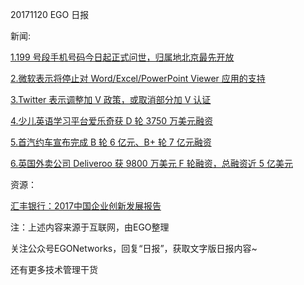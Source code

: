 20171120 EGO 日报

新闻:

[1.199 号段手机号码今日起正式问世，归属地北京最先开放](https://news.cnblogs.com/n/582954/)

[2.微软表示将停止对 Word/Excel/PowerPoint Viewer 应用的支持](http://www.cnbeta.com/articles/soft/672013.htm)

[3.Twitter 表示调整加 V 政策，或取消部分加 V 认证](http://tech.sina.com.cn/i/2017-11-16/doc-ifynstfi0126532.shtml)

[4.少儿英语学习平台爱乐奇获 D 轮 3750 万美元融资](http://www.iyiou.com/p/60246)

[5.首汽约车宣布完成 B 轮 6 亿元、B+ 轮 7 亿元融资](http://www.iyiou.com/p/60341)

[6.英国外卖公司 Deliveroo 获 9800 万美元 F 轮融资，总融资近 5 亿美元](http://www.jiemian.com/article/1760881.html)

资源：

[汇丰银行：2017中国企业创新发展报告](http://www.199it.com/archives/654627.html)

注：上述内容来源于互联网，由EGO整理

关注公众号EGONetworks，回复“日报”，获取文字版日报内容~

还有更多技术管理干货
